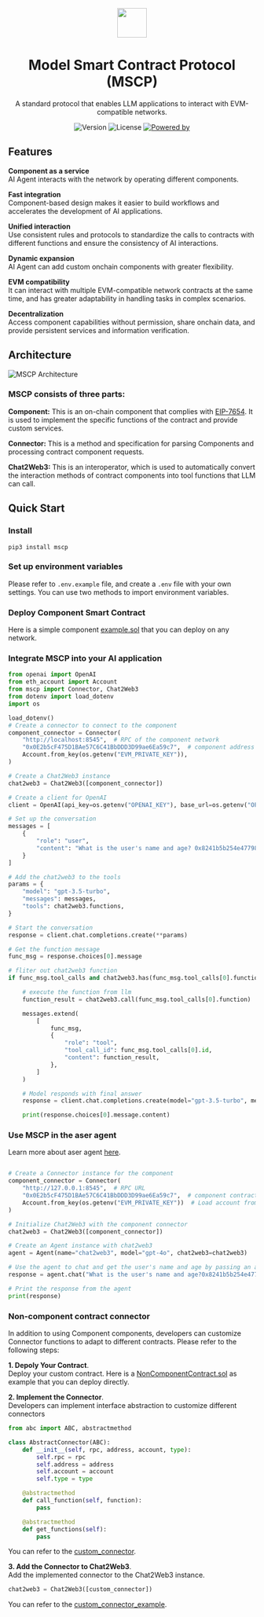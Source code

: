 <div align="center">
  <img src="./mscp_logo.svg" width="60" height="60" />
  <h1>Model Smart Contract Protocol (MSCP)</h1>
  <p>A standard protocol that enables LLM applications to interact with EVM-compatible networks.</p>

![Version](https://img.shields.io/badge/version-0.1.2-blue.svg)
![License](https://img.shields.io/badge/license-MIT-green.svg)
[![Powered by](https://img.shields.io/badge/powered_by-ame_network-8A2BE2)](https://ame.network)

</div>

## Features
**Component as a service**  
AI Agent interacts with the network by operating different components.

**Fast integration**   
Component-based design makes it easier to build workflows and accelerates the development of AI applications.

**Unified interaction**   
Use consistent rules and protocols to standardize the calls to contracts with different functions and ensure the consistency of AI interactions.

**Dynamic expansion**   
AI Agent can add custom onchain components with greater flexibility.

**EVM compatibility**   
It can interact with multiple EVM-compatible network contracts at the same time, and has greater adaptability in handling tasks in complex scenarios.

**Decentralization**   
Access component capabilities without permission, share onchain data, and provide persistent services and information verification.


## Architecture
![MSCP Architecture](./mscp_architecture.png)

### MSCP consists of three parts:

**Component:** This is an on-chain component that complies with [EIP-7654](https://eips.ethereum.org/EIPS/eip-7654). It is used to implement the specific functions of the contract and provide custom services.

**Connector:** This is a method and specification for parsing Components and processing contract component requests.

**Chat2Web3:** This is an interoperator, which is used to automatically convert the interaction methods of contract components into tool functions that LLM can call. ​

## Quick Start
### Install
```shell
pip3 install mscp
```

### Set up environment variables
Please refer to `.env.example` file, and create a `.env` file with your own settings. You can use two methods to import environment variables.

### Deploy Component Smart Contract

Here is a simple component [example.sol](./component/Example.sol) that you can deploy on any network.

### Integrate MSCP into your AI application

```python
from openai import OpenAI
from eth_account import Account
from mscp import Connector, Chat2Web3
from dotenv import load_dotenv
import os

load_dotenv()
# Create a connector to connect to the component
component_connector = Connector(
    "http://localhost:8545",  # RPC of the component network
    "0x0E2b5cF475D1BAe57C6C41BbDDD3D99ae6Ea59c7",  # component address
    Account.from_key(os.getenv("EVM_PRIVATE_KEY")),
)

# Create a Chat2Web3 instance
chat2web3 = Chat2Web3([component_connector])

# Create a client for OpenAI
client = OpenAI(api_key=os.getenv("OPENAI_KEY"), base_url=os.getenv("OPENAI_API_BASE"))

# Set up the conversation
messages = [
    {
        "role": "user",
        "content": "What is the user's name and age? 0x8241b5b254e47798E8cD02d13B8eE0C7B5f2a6fA",
    }
]

# Add the chat2web3 to the tools
params = {
    "model": "gpt-3.5-turbo",
    "messages": messages,
    "tools": chat2web3.functions,
}

# Start the conversation
response = client.chat.completions.create(**params)

# Get the function message
func_msg = response.choices[0].message

# fliter out chat2web3 function
if func_msg.tool_calls and chat2web3.has(func_msg.tool_calls[0].function.name):

    # execute the function from llm
    function_result = chat2web3.call(func_msg.tool_calls[0].function)

    messages.extend(
        [
            func_msg,
            {
                "role": "tool",
                "tool_call_id": func_msg.tool_calls[0].id,
                "content": function_result,
            },
        ]
    )

    # Model responds with final answer
    response = client.chat.completions.create(model="gpt-3.5-turbo", messages=messages)

    print(response.choices[0].message.content)


```

### Use MSCP in the aser agent
Learn more about aser agent [here](https://github.com/ame-network/aser-agent).
```python

# Create a Connector instance for the component
component_connector = Connector(
    "http://127.0.0.1:8545",  # RPC URL
    "0x0E2b5cF475D1BAe57C6C41BbDDD3D99ae6Ea59c7",  # component contract address
    Account.from_key(os.getenv("EVM_PRIVATE_KEY"))  # Load account from private key in environment variable
)

# Initialize Chat2Web3 with the component connector
chat2web3 = Chat2Web3([component_connector])

# Create an Agent instance with chat2web3
agent = Agent(name="chat2web3", model="gpt-4o", chat2web3=chat2web3)

# Use the agent to chat and get the user's name and age by passing an address
response = agent.chat("What is the user's name and age?0x8241b5b254e47798E8cD02d13B8eE0C7B5f2a6fA")

# Print the response from the agent
print(response)

```

### Non-component contract connector

In addition to using Component components, developers can customize Connector functions to adapt to different contracts.
Please refer to the following steps:

**1. Depoly Your Contract**.  
Deploy your custom contract. Here is a [NonComponentContract.sol](./component/NonComponentContract.sol) as example that you can deploy directly.   


**2. Implement the Connector**.  
Developers can implement interface abstraction to customize different connectors
```python
from abc import ABC, abstractmethod

class AbstractConnector(ABC):
    def __init__(self, rpc, address, account, type):
        self.rpc = rpc
        self.address = address
        self.account = account
        self.type = type

    @abstractmethod
    def call_function(self, function):
        pass

    @abstractmethod
    def get_functions(self):
        pass
```
You can refer to the [custom_connector](./custom_connector.py).

**3. Add the Connector to Chat2Web3**.  
Add the implemented connector to the Chat2Web3 instance.

```python
chat2web3 = Chat2Web3([custom_connector])
```
You can refer to the [custom_connector_example](./custom_connector.py).



